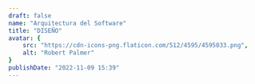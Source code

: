 ```yaml
---
draft: false
name: "Arquitectura del Software"
title: "DISEÑO"
avatar: {
    src: "https://cdn-icons-png.flaticon.com/512/4595/4595033.png",
    alt: "Robert Palmer"
}
publishDate: "2022-11-09 15:39"
---
```

